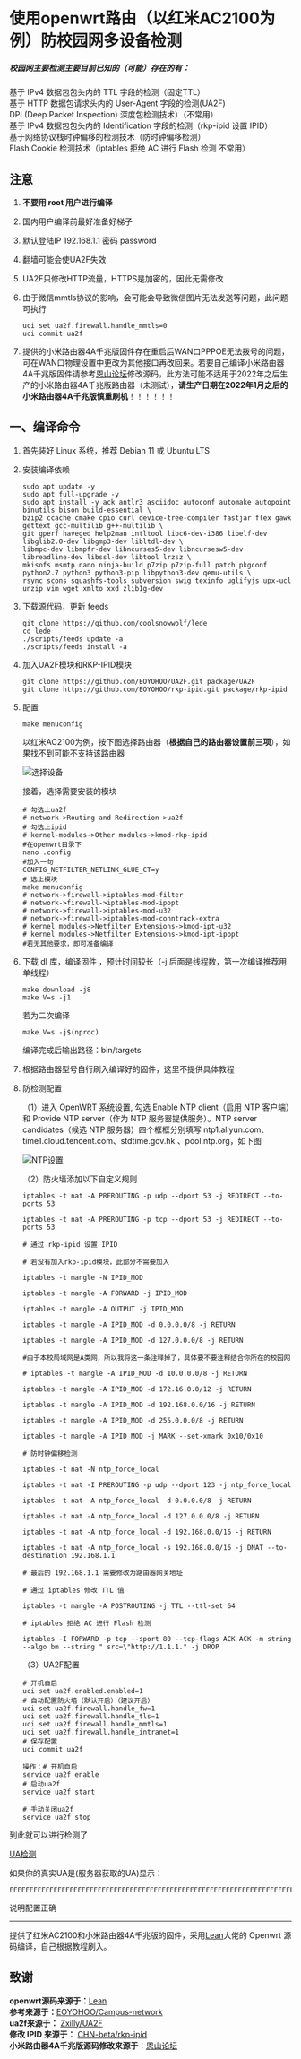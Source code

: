 # 使用openwrt路由（以红米AC2100为例）防校园网多设备检测

##### 校园网主要检测主要目前已知的（可能）存在的有：

基于 IPv4 数据包包头内的 TTL 字段的检测（固定TTL）<br>基于 HTTP 数据包请求头内的 User-Agent 字段的检测(UA2F)<br>DPI (Deep Packet Inspection) 深度包检测技术）（不常用）<br>基于 IPv4 数据包包头内的 Identification 字段的检测（rkp-ipid 设置 IPID）<br>基于网络协议栈时钟偏移的检测技术（防时钟偏移检测）<br>Flash Cookie 检测技术（iptables 拒绝 AC 进行 Flash 检测 不常用）

## 注意

1. **不要用 root 用户进行编译**

2. 国内用户编译前最好准备好梯子

3. 默认登陆IP 192.168.1.1 密码 password

4. 翻墙可能会使UA2F失效

5. UA2F只修改HTTP流量，HTTPS是加密的，因此无需修改

6. 由于微信mmtls协议的影响，会可能会导致微信图片无法发送等问题，此问题可执行

   ```
   uci set ua2f.firewall.handle_mmtls=0
   uci commit ua2f
   ```

7. 提供的小米路由器4A千兆版固件存在重启后WAN口PPPOE无法拨号的问题，可在WAN口物理设置中更改为其他接口再改回来。若要自己编译小米路由器4A千兆版固件请参考[恩山论坛](https://www.right.com.cn/FORUM/forum.php?mod=viewthread&tid=4052254)修改源码，此方法可能不适用于2022年之后生产的小米路由器4A千兆版路由器（未测试），**请生产日期在2022年1月之后的小米路由器4A千兆版慎重刷机**！！！！！！

## 一、编译命令

1. 首先装好 Linux 系统，推荐 Debian 11 或 Ubuntu LTS

2. 安装编译依赖

   ```
   sudo apt update -y
   sudo apt full-upgrade -y
   sudo apt install -y ack antlr3 asciidoc autoconf automake autopoint binutils bison build-essential \
   bzip2 ccache cmake cpio curl device-tree-compiler fastjar flex gawk gettext gcc-multilib g++-multilib \
   git gperf haveged help2man intltool libc6-dev-i386 libelf-dev libglib2.0-dev libgmp3-dev libltdl-dev \
   libmpc-dev libmpfr-dev libncurses5-dev libncursesw5-dev libreadline-dev libssl-dev libtool lrzsz \
   mkisofs msmtp nano ninja-build p7zip p7zip-full patch pkgconf python2.7 python3 python3-pip libpython3-dev qemu-utils \
   rsync scons squashfs-tools subversion swig texinfo uglifyjs upx-ucl unzip vim wget xmlto xxd zlib1g-dev
   ```

3. 下载源代码，更新 feeds 

   ```
   git clone https://github.com/coolsnowwolf/lede
   cd lede
   ./scripts/feeds update -a
   ./scripts/feeds install -a
   ```

4. 加入UA2F模块和RKP-IPID模块

   ```
   git clone https://github.com/EOYOHOO/UA2F.git package/UA2F
   git clone https://github.com/EOYOHOO/rkp-ipid.git package/rkp-ipid
   ```

5. 配置

   ```
   make menuconfig
   ```

   以红米AC2100为例，按下图选择路由器（**根据自己的路由器设置前三项**），如果找不到可能不支持该路由器

   ![选择设备](https://github.com/wzt0921/Openwrt-Network/raw/main/images/%E9%80%89%E6%8B%A9%E8%AE%BE%E5%A4%87.PNG)

   接着，选择需要安装的模块

   ```
   # 勾选上ua2f
   # network->Routing and Redirection->ua2f
   # 勾选上ipid
   # kernel-modules->Other modules->kmod-rkp-ipid
   #在openwrt目录下
   nano .config
   #加入一句
   CONFIG_NETFILTER_NETLINK_GLUE_CT=y
   # 选上模块
   make menuconfig
   # network->firewall->iptables-mod-filter
   # network->firewall->iptables-mod-ipopt
   # network->firewall->iptables-mod-u32
   # network->firewall->iptables-mod-conntrack-extra
   # kernel modules->Netfilter Extensions->kmod-ipt-u32
   # kernel modules->Netfilter Extensions->kmod-ipt-ipopt
   #若无其他要求，即可准备编译
   ```

6. 下载 dl 库，编译固件 ，预计时间较长（-j 后面是线程数，第一次编译推荐用单线程）

   ```
   make download -j8
   make V=s -j1
   ```

   若为二次编译

   ```
   make V=s -j$(nproc)
   ```

   编译完成后输出路径：bin/targets

7. 根据路由器型号自行刷入编译好的固件，这里不提供具体教程

8. 防检测配置

   （1）进入 OpenWRT 系统设置, 勾选 Enable NTP client（启用 NTP 客户端）和 Provide NTP server（作为 NTP 服务器提供服务）。NTP server candidates（候选 NTP 服务器）四个框框分别填写 ntp1.aliyun.com、time1.cloud.tencent.com、stdtime.gov.hk 、pool.ntp.org，如下图

   ![NTP设置](https://github.com/wzt0921/Openwrt-Network/raw/main/images/NTP%E8%AE%BE%E7%BD%AE.PNG)

   （2）防火墙添加以下自定义规则

   ```
   iptables -t nat -A PREROUTING -p udp --dport 53 -j REDIRECT --to-ports 53
   
   iptables -t nat -A PREROUTING -p tcp --dport 53 -j REDIRECT --to-ports 53
   
   # 通过 rkp-ipid 设置 IPID
   
   # 若没有加入rkp-ipid模块，此部分不需要加入
   
   iptables -t mangle -N IPID_MOD
   
   iptables -t mangle -A FORWARD -j IPID_MOD
   
   iptables -t mangle -A OUTPUT -j IPID_MOD
   
   iptables -t mangle -A IPID_MOD -d 0.0.0.0/8 -j RETURN
   
   iptables -t mangle -A IPID_MOD -d 127.0.0.0/8 -j RETURN
   
   #由于本校局域网是A类网，所以我将这一条注释掉了，具体要不要注释结合你所在的校园网
   
   # iptables -t mangle -A IPID_MOD -d 10.0.0.0/8 -j RETURN
   
   iptables -t mangle -A IPID_MOD -d 172.16.0.0/12 -j RETURN
   
   iptables -t mangle -A IPID_MOD -d 192.168.0.0/16 -j RETURN
   
   iptables -t mangle -A IPID_MOD -d 255.0.0.0/8 -j RETURN
   
   iptables -t mangle -A IPID_MOD -j MARK --set-xmark 0x10/0x10
   
   # 防时钟偏移检测
   
   iptables -t nat -N ntp_force_local
   
   iptables -t nat -I PREROUTING -p udp --dport 123 -j ntp_force_local
   
   iptables -t nat -A ntp_force_local -d 0.0.0.0/8 -j RETURN
   
   iptables -t nat -A ntp_force_local -d 127.0.0.0/8 -j RETURN
   
   iptables -t nat -A ntp_force_local -d 192.168.0.0/16 -j RETURN
   
   iptables -t nat -A ntp_force_local -s 192.168.0.0/16 -j DNAT --to-destination 192.168.1.1
   
   # 最后的 192.168.1.1 需要修改为路由器网关地址
   
   # 通过 iptables 修改 TTL 值
   
   iptables -t mangle -A POSTROUTING -j TTL --ttl-set 64
   
   # iptables 拒绝 AC 进行 Flash 检测
   
   iptables -I FORWARD -p tcp --sport 80 --tcp-flags ACK ACK -m string --algo bm --string " src=\"http://1.1.1." -j DROP
   ```

   （3）UA2F配置

   ```
   # 开机自启
   uci set ua2f.enabled.enabled=1
   # 自动配置防火墙（默认开启）（建议开启）
   uci set ua2f.firewall.handle_fw=1
   uci set ua2f.firewall.handle_tls=1
   uci set ua2f.firewall.handle_mmtls=1
   uci set ua2f.firewall.handle_intranet=1
   # 保存配置
   uci commit ua2f
   
   操作：# 开机自启
   service ua2f enable
   # 启动ua2f
   service ua2f start
   
   # 手动关闭ua2f
   service ua2f stop		
   ```

到此就可以进行检测了

[UA检测](http://ua.233996.xyz/)

如果你的真实UA是(服务器获取的UA)显示：

```
FFFFFFFFFFFFFFFFFFFFFFFFFFFFFFFFFFFFFFFFFFFFFFFFFFFFFFFFFFFFFFFFFFFFFFFFFFFF
```

说明配置正确

----------------------------------------------------------------------------------------------------------------------------------------

提供了红米AC2100和小米路由器4A千兆版的固件，采用[Lean](https://github.com/coolsnowwolf/lede)大佬的 Openwrt 源码编译，自己根据教程刷入。

## 致谢

**openwrt源码来源于：**[Lean](https://github.com/coolsnowwolf/lede)<br>**参考来源于：**[EOYOHOO/Campus-network](https://github.com/EOYOHOO/Campus-network)<br>**ua2f来源于：** [Zxilly/UA2F](https://github.com/Zxilly/UA2F)<br>**修改 IPID 来源于：** [CHN-beta/rkp-ipid](https://github.com/CHN-beta/rkp-ipid)<br>**小米路由器4A千兆版源码修改来源于**：[恩山论坛](https://www.right.com.cn/FORUM/forum.php?mod=viewthread&tid=4052254)
